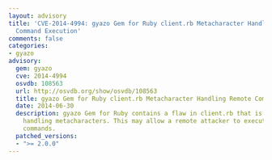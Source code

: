 ```yaml
---
layout: advisory
title: 'CVE-2014-4994: gyazo Gem for Ruby client.rb Metacharacter Handling Remote
  Command Execution'
comments: false
categories:
- gyazo
advisory:
  gem: gyazo
  cve: 2014-4994
  osvdb: 108563
  url: http://osvdb.org/show/osvdb/108563
  title: gyazo Gem for Ruby client.rb Metacharacter Handling Remote Command Execution
  date: 2014-06-30
  description: gyazo Gem for Ruby contains a flaw in client.rb that is triggered when
    handling metacharacters. This may allow a remote attacker to execute arbitrary
    commands.
  patched_versions:
  - ">= 2.0.0"
---
```

